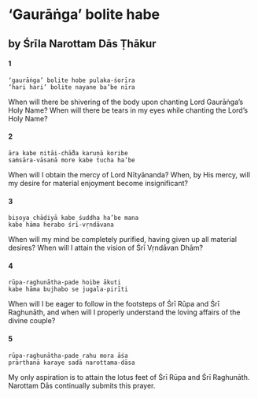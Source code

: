# ‘Gaurāṅga’ bolite habe

## by Śrīla Narottam Dās Ṭhākur

#### 1

    ‘gaurāṅga’ bolite hobe pulaka-śorīra
    ‘hari hari’ bolite nayane ba’be nīra

When will there be shivering of the body upon chanting Lord Gaurāṅga’s Holy Name? When will there be tears in my eyes while chanting the Lord’s Holy Name?

#### 2

    āra kabe nitāi-chā̐da karuṇā koribe
    saṁsāra-vāsanā more kabe tucha ha’be

When will I obtain the mercy of Lord Nītyānanda? When, by His mercy, will my desire for material enjoyment become insignificant?

#### 3

    biṣoya chāḍiyā kabe śuddha ha’be mana
    kabe hāma herabo śrī-vṛndāvana

When will my mind be completely purified, having given up all material desires? When will I attain the vision of Śrī Vṛndāvan Dhām?

#### 4

    rūpa-raghunātha-pade hoibe ākuti
    kabe hāma bujhabo se jugala-pirīti

When will I be eager to follow in the footsteps of Śrī Rūpa and Śrī Raghunāth, and when will I properly understand the loving affairs of the divine couple?

#### 5

    rūpa-raghunātha-pade rahu mora āśa
    prārthanā karaye sadā narottama-dāsa

My only aspiration is to attain the lotus feet of Śrī Rūpa and Śrī Raghunāth. Narottam Dās continually submits this prayer.

